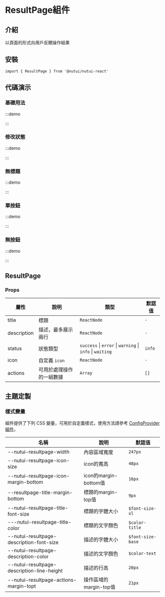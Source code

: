 # ResultPage組件

## 介紹

以頁面的形式向用戶反饋操作結果

## 安裝

```tsx
import { ResultPage } from '@nutui/nutui-react'
```

## 代碼演示

### 基礎用法

:::demo

<CodeBlock src='h5/demo1.tsx'></CodeBlock>

:::

### 修改狀態

:::demo

<CodeBlock src='h5/demo2.tsx'></CodeBlock>

:::

### 無標題

:::demo

<CodeBlock src='h5/demo3.tsx'></CodeBlock>

:::

### 單按鈕

:::demo

<CodeBlock src='h5/demo4.tsx'></CodeBlock>

:::

### 無按鈕

:::demo

<CodeBlock src='h5/demo5.tsx'></CodeBlock>

:::

## ResultPage

### Props

| 屬性 | 說明 | 類型 | 默認值 |
| --- | --- | --- | --- |
| title | 標題 | `ReactNode` | `-`|
| description | 描述，最多展示兩行 | `ReactNode` | `-` |
| status | 狀態類型 | `success` \| `error` \| `warning` \| `info` \| `waiting` | `info` |
| icon | 自定義 `icon` | `ReactNode` | `-` |
| actions | 可用於處理操作的一組數據 | `Array` | `[]` |

## 主題定製

### 樣式變量

組件提供了下列 CSS 變量，可用於自定義樣式，使用方法請參考 [ConfigProvider 組件](#/zh-CN/component/configprovider)。

| 名稱 | 說明 | 默認值 |
| --- | --- | --- |
| \--nutui-resultpage-width | 內容區域寬度 | `247px` |
| \--nutui-resultpage-icon-size | icon的寬高 | `48px` |
| \--nutui-resultpage-icon-margin-bottom | icon的margin-bottom值 | `16px` |
| \--resultpage-title-margin-bottom | 標題的margin-top值 | `9px` |
| \--nutui-resultpage-title-font-size | 標題的字體大小 | `$font-size-xl` |
| \---nutui-resultpage-title-color | 標題的文字顏色 | `$color-title` |
| \--nutui-resultpage-description-font-size | 描述的字體大小 | `$font-size-base` |
| \--nutui-resultpage-description-color | 描述的文字顏色 | `$color-text` |
| \--nutui-resultpage-description-line-height | 描述的行高 | `20px` |
| \--nutui-resultpage-actions-margin-topt | 操作區域的margin-top值 | `21px` |